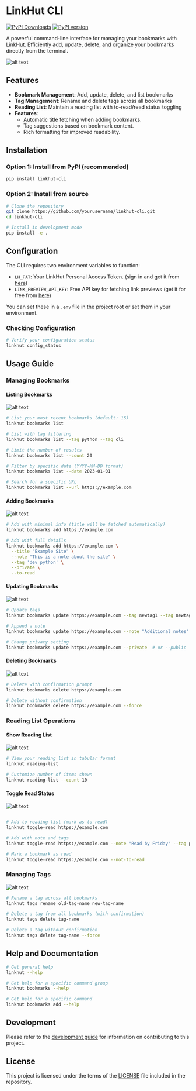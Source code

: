 # LinkHut CLI

[![PyPI Downloads](https://static.pepy.tech/badge/linkhut-cli)](https://pepy.tech/projects/linkhut-cli)
[![PyPI version](https://badge.fury.io/py/linkhut-cli.svg)](https://badge.fury.io/py/linkhut-cli)

A powerful command-line interface for managing your bookmarks with LinkHut. Efficiently add, update, delete, and organize your bookmarks directly from the terminal.

![alt text](res/image.png)

## Features

- **Bookmark Management**: Add, update, delete, and list bookmarks
- **Tag Management**: Rename and delete tags across all bookmarks
- **Reading List**: Maintain a reading list with to-read/read status toggling
- **Features**: 
  - Automatic title fetching when adding bookmarks.
  - Tag suggestions based on bookmark content.
  - Rich formatting for improved readability.

## Installation

### Option 1: Install from PyPI (recommended)

```bash
pip install linkhut-cli
```

### Option 2: Install from source

```bash
# Clone the repository
git clone https://github.com/yourusername/linkhut-cli.git
cd linkhut-cli

# Install in development mode
pip install -e .
```

## Configuration

The CLI requires two environment variables to function:

- `LH_PAT`: Your LinkHut Personal Access Token. (sign in and get it from [here](https://ln.ht/_/oauth))
- `LINK_PREVIEW_API_KEY`: Free API key for fetching link previews (get it for free from [here](https://my.linkpreview.net/access_keys))

You can set these in a `.env` file in the project root or set them in your environment.

### Checking Configuration

```bash
# Verify your configuration status
linkhut config_status
```

## Usage Guide

### Managing Bookmarks

#### Listing Bookmarks

![alt text](res/image-1.png)

```bash
# List your most recent bookmarks (default: 15)
linkhut bookmarks list

# List with tag filtering
linkhut bookmarks list --tag python --tag cli

# Limit the number of results
linkhut bookmarks list --count 20

# Filter by specific date (YYYY-MM-DD format)
linkhut bookmarks list --date 2023-01-01

# Search for a specific URL
linkhut bookmarks list --url https://example.com
```

#### Adding Bookmarks

![alt text](res/image-2.png)

```bash
# Add with minimal info (title will be fetched automatically)
linkhut bookmarks add https://example.com

# Add with full details
linkhut bookmarks add https://example.com \
  --title "Example Site" \
  --note "This is a note about the site" \
  --tag 'dev python' \
  --private \
  --to-read
```

#### Updating Bookmarks

![alt text](res/image-3.png)

```bash
# Update tags
linkhut bookmarks update https://example.com --tag newtag1 --tag newtag2

# Append a note
linkhut bookmarks update https://example.com --note "Additional notes"

# Change privacy setting
linkhut bookmarks update https://example.com --private  # or --public
```

#### Deleting Bookmarks

![alt text](res/image-4.png)

```bash
# Delete with confirmation prompt
linkhut bookmarks delete https://example.com

# Delete without confirmation
linkhut bookmarks delete https://example.com --force
```

### Reading List Operations

#### Show Reading List

![alt text](res/image-5.png)

```bash
# View your reading list in tabular format
linkhut reading-list

# Customize number of items shown
linkhut reading-list --count 10
```

#### Toggle Read Status

![alt text](res/image-6.png)

```bash

# Add to reading list (mark as to-read)
linkhut toggle-read https://example.com

# Add with note and tags
linkhut toggle-read https://example.com --note "Read by Friday" --tag python --tag article

# Mark a bookmark as read
linkhut toggle-read https://example.com --not-to-read
```

### Managing Tags

![alt text](res/image-7.png)

```bash
# Rename a tag across all bookmarks
linkhut tags rename old-tag-name new-tag-name

# Delete a tag from all bookmarks (with confirmation)
linkhut tags delete tag-name

# Delete a tag without confirmation
linkhut tags delete tag-name --force
```

## Help and Documentation

```bash
# Get general help
linkhut --help

# Get help for a specific command group
linkhut bookmarks --help

# Get help for a specific command
linkhut bookmarks add --help
```

## Development

Please refer to the [development guide](development.md) for information on contributing to this project.

## License

This project is licensed under the terms of the [LICENSE](LICENSE) file included in the repository.
